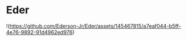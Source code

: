 # Eder


!(https://github.com/Ederson-Jr/Eder/assets/145467815/a7eaf044-b5ff-4e76-9892-91d4962ed976)
